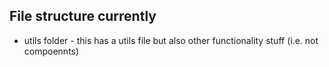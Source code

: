 ## File structure currently


- utils folder - this has a utils file but also other functionality stuff (i.e. not compoennts)
